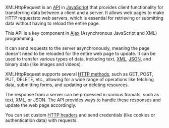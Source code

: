 XMLHttpRequest is an [API](../terms/apis.md) in [JavaScript](../programming/js.md) that provides client functionality for transferring data between a client and a server. It allows web pages to make HTTP requeststo web servers, which is essential for retrieving or submitting data without having to reload the entire page.

This API is a key component in [Ajax](../web/ajax.md) (Asynchronous JavaScript and XML) programming.

It can send requests to the server asynchronously, meaning the page doesn't need to be reloaded for the entire web page to update. It can be used to transfer various types of data, including text, [XML](../programming/xml.md), [JSON](../misc/json.md), and binary data (like images and videos).

XMLHttpRequest supports several [HTTP methods](../web/verbs.md), such as GET, POST, PUT, DELETE, etc., allowing for a wide range of operations like fetching data, submitting forms, and updating or deleting resources.

The response from a server can be processed in various formats, such as text, XML, or JSON. The API provides ways to handle these responses and update the web page accordingly.

You can set custom [HTTP headers](../web/headers.md) and send credentials (like cookies or authentication data) with requests.
